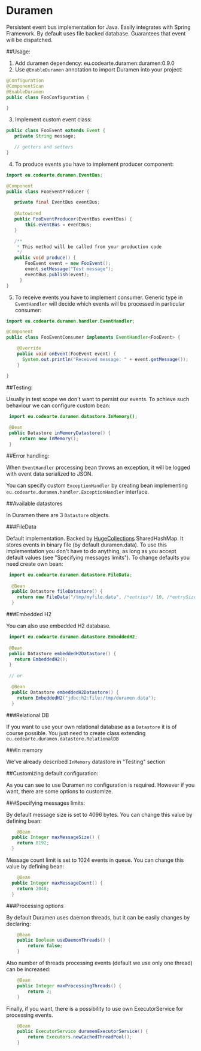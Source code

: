 Duramen
=======

Persistent event bus implementation for Java. Easily integrates with Spring Framework. By default uses file backed database. Guarantees that event will be dispatched.

##Usage:

1. Add duramen dependency:
  eu.codearte.duramen:duramen:0.9.0
2. Use ```@EnableDuramen``` annotation to import Duramen into your project:
 ```java
 @Configuration
 @ComponentScan
 @EnableDuramen
 public class FooConfiguration {
 
 }
```
3. Implement custom event class:
 ```java
 public class FooEvent extends Event {
    private String message;
 
    // getters and setters
 }
```
4. To produce events you have to implement producer component:
 ```java
 import eu.codearte.duramen.EventBus;
 
 @Component
 public class FooEventProducer {
 
    private final EventBus eventBus;
   
    @Autowired
    public FooEventProducer(EventBus eventBus) {
	    this.eventBus = eventBus;
    }

    /** 
     * This method will be called from your production code
     */
    public void produce() {
	    FooEvent event = new FooEvent();
	    event.setMessage("Test message");
	    eventBus.publish(event);
 	  }
 }
```
5. To receive events you have to implement consumer. Generic type in ```EventHandler``` will decide which events will be processed in particular consumer:
 ```java
 import eu.codearte.duramen.handler.EventHandler;

 @Component
 public class FooEventConsumer implements EventHandler<FooEvent> {

 	 @Override
	 public void onEvent(FooEvent event) {
	   System.out.println("Received message: " + event.getMessage());
	 }

 }
```

##Testing:

Usually in test scope we don't want to persist our events. To achieve such behaviour we can configure custom bean:
```java
 import eu.codearte.duramen.datastore.InMemory();
 
 @Bean
 public Datastore inMemoryDatastore() {
	 return new InMemory();
 }
```

##Error handling:

When ```EventHandler``` processing bean throws an exception, it will be logged with event data serialized to JSON.

You can specify custom ```ExceptionHandler``` by creating bean implementing ```eu.codearte.duramen.handler.ExceptionHandler``` interface.

##Available datastores

In Duramen there are 3 ```Datastore``` objects.

###FileData

Default implementation. Backed by [HugeCollections](https://github.com/OpenHFT/HugeCollections) SharedHashMap. It stores events in binary file (by default duramen.data).
To use this implementation you don't have to do anything, as long as you accept default values (see "Specifying messages limits").
To change defaults you need create own bean:

```java
 import eu.codearte.duramen.datastore.FileData;
 
  @Bean
  public Datastore fileDatastore() {
    return new FileData("/tmp/myfile.data", /*entries*/ 10, /*entrySize*/, 8192);
  }
```

###Embedded H2

You can also use embedded H2 database.

```java
 import eu.codearte.duramen.datastore.EmbeddedH2;
 
 @Bean
 public Datastore embeddedH2Datastore() {
   return EmbeddedH2();
 }
 
 // or

  @Bean
  public Datastore embeddedH2Datastore() {
    return EmbeddedH2("jdbc:h2:file:/tmp/duramen.data");
  }
```

###Relational DB

If you want to use your own relational database as a ```Datastore``` it is of course possible. 
You just need to create class extending ```eu.codearte.duramen.datastore.RelationalDB```

###In memory

We've already described ```InMemory``` datastore in "Testing" section

##Customizing default configuration:

As you can see to use Duramen no configuration is required. However if you want, there are some options to customize.

###Specifying messages limits:

By default message size is set to 4096 bytes. You can change this value by defining bean:

```java
	@Bean
  public Integer maxMessageSize() {
  	return 8192;
  }
```

Message count limit is set to 1024 events in queue. You can change this value by defining bean:

```java
	@Bean
  public Integer maxMessageCount() {
  	return 2048;
  }
```

###Processing options

By default Duramen uses daemon threads, but it can be easily changes by declaring:

```java
	@Bean
	public Boolean useDaemonThreads() {
		return false;
	}
```

Also number of threads processing events (default we use only one thread) can be increased:

```java
	@Bean
	public Integer maxProcessingThreads() {
		return 2;
	}
```

Finally, if you want, there is a possibility to use own ExecutorService for processing events.
```java
	@Bean
 	public ExecutorService duramenExecutorService() {
 		return Executors.newCachedThreadPool();
 	}
```